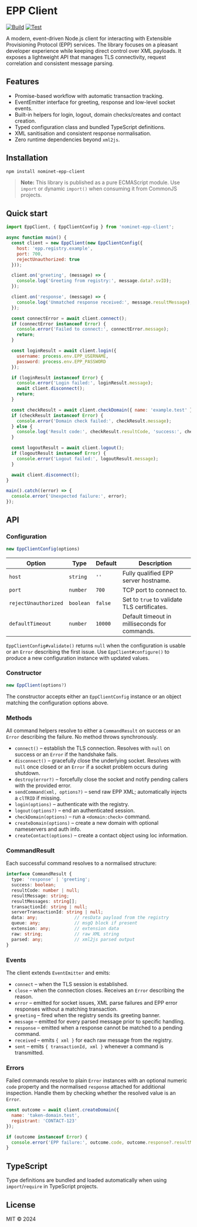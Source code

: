 # EPP Client

[![Build](https://github.com/namewiz/epp-client/actions/workflows/build.yml/badge.svg)](https://github.com/namewiz/epp-client/actions/workflows/build.yml)
[![Test](https://github.com/namewiz/epp-client/actions/workflows/test.yml/badge.svg)](https://github.com/namewiz/epp-client/actions/workflows/test.yml)

A modern, event-driven Node.js client for interacting with Extensible Provisioning Protocol (EPP) services. The library focuses on
a pleasant developer experience while keeping direct control over XML payloads. It exposes a lightweight API that manages TLS
connectivity, request correlation and consistent message parsing.

## Features

- Promise-based workflow with automatic transaction tracking.
- EventEmitter interface for greeting, response and low-level socket events.
- Built-in helpers for login, logout, domain checks/creates and contact creation.
- Typed configuration class and bundled TypeScript definitions.
- XML sanitisation and consistent response normalisation.
- Zero runtime dependencies beyond `xml2js`.

## Installation

```bash
npm install nominet-epp-client
```

> **Note:** This library is published as a pure ECMAScript module. Use `import` or dynamic `import()` when consuming it from
> CommonJS projects.

## Quick start

```js
import EppClient, { EppClientConfig } from 'nominet-epp-client';

async function main() {
  const client = new EppClient(new EppClientConfig({
    host: 'epp.registry.example',
    port: 700,
    rejectUnauthorized: true
  }));

  client.on('greeting', (message) => {
    console.log('Greeting from registry:', message.data?.svID);
  });

  client.on('response', (message) => {
    console.log('Unmatched response received:', message.resultMessage);
  });

  const connectError = await client.connect();
  if (connectError instanceof Error) {
    console.error('Failed to connect:', connectError.message);
    return;
  }

  const loginResult = await client.login({
    username: process.env.EPP_USERNAME,
    password: process.env.EPP_PASSWORD
  });

  if (loginResult instanceof Error) {
    console.error('Login failed:', loginResult.message);
    await client.disconnect();
    return;
  }

  const checkResult = await client.checkDomain({ name: 'example.test' });
  if (checkResult instanceof Error) {
    console.error('Domain check failed:', checkResult.message);
  } else {
    console.log('Result code:', checkResult.resultCode, 'success:', checkResult.success);
  }

  const logoutResult = await client.logout();
  if (logoutResult instanceof Error) {
    console.error('Logout failed:', logoutResult.message);
  }

  await client.disconnect();
}

main().catch((error) => {
  console.error('Unexpected failure:', error);
});
```

## API

### Configuration

```ts
new EppClientConfig(options)
```

| Option | Type | Default | Description |
| --- | --- | --- | --- |
| `host` | `string` | `''` | Fully qualified EPP server hostname. |
| `port` | `number` | `700` | TCP port to connect to. |
| `rejectUnauthorized` | `boolean` | `false` | Set to `true` to validate TLS certificates. |
| `defaultTimeout` | `number` | `10000` | Default timeout in milliseconds for commands. |

`EppClientConfig#validate()` returns `null` when the configuration is usable or an `Error` describing the first issue. Use
`EppClient#configure()` to produce a new configuration instance with updated values.

### Constructor

```ts
new EppClient(options?)
```

The constructor accepts either an `EppClientConfig` instance or an object matching the configuration options above.

### Methods

All command helpers resolve to either a `CommandResult` on success or an `Error` describing the failure. No method throws
synchronously.

- `connect()` – establish the TLS connection. Resolves with `null` on success or an `Error` if the handshake fails.
- `disconnect()` – gracefully close the underlying socket. Resolves with `null` once closed or an `Error` if a socket problem
  occurs during shutdown.
- `destroy(error?)` – forcefully close the socket and notify pending callers with the provided error.
- `sendCommand(xml, options?)` – send raw EPP XML; automatically injects a `clTRID` if missing.
- `login(options)` – authenticate with the registry.
- `logout(options?)` – end an authenticated session.
- `checkDomain(options)` – run a `<domain:check>` command.
- `createDomain(options)` – create a new domain with optional nameservers and auth info.
- `createContact(options)` – create a contact object using loc information.

### CommandResult

Each successful command resolves to a normalised structure:

```ts
interface CommandResult {
  type: 'response' | 'greeting';
  success: boolean;
  resultCode: number | null;
  resultMessage: string;
  resultMessages: string[];
  transactionId: string | null;
  serverTransactionId: string | null;
  data: any;              // resData payload from the registry
  queue: any;             // msgQ block if present
  extension: any;         // extension data
  raw: string;            // raw XML string
  parsed: any;            // xml2js parsed output
}
```

### Events

The client extends `EventEmitter` and emits:

- `connect` – when the TLS session is established.
- `close` – when the connection closes. Receives an `Error` describing the reason.
- `error` – emitted for socket issues, XML parse failures and EPP error responses without a matching transaction.
- `greeting` – fired when the registry sends its greeting banner.
- `message` – emitted for every parsed message prior to specific handling.
- `response` – emitted when a response cannot be matched to a pending command.
- `received` – emits `{ xml }` for each raw message from the registry.
- `sent` – emits `{ transactionId, xml }` whenever a command is transmitted.

### Errors

Failed commands resolve to plain `Error` instances with an optional numeric `code` property and the normalised `response`
attached for additional inspection. Handle them by checking whether the resolved value is an `Error`.

```js
const outcome = await client.createDomain({
  name: 'taken-domain.test',
  registrant: 'CONTACT-123'
});

if (outcome instanceof Error) {
  console.error('EPP failure:', outcome.code, outcome.response?.resultMessage);
}
```

## TypeScript

Type definitions are bundled and loaded automatically when using `import`/`require` in TypeScript projects.

## License

MIT © 2024
